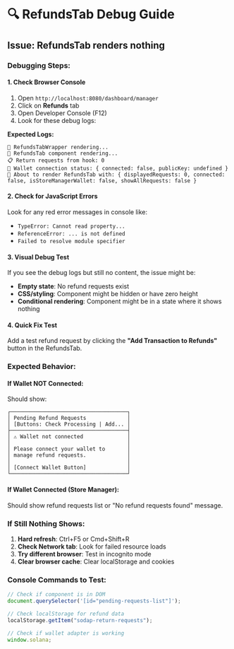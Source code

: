 # 🔍 RefundsTab Debug Guide

## Issue: RefundsTab renders nothing

### Debugging Steps:

#### 1. **Check Browser Console**

1. Open `http://localhost:8080/dashboard/manager`
2. Click on **Refunds** tab
3. Open Developer Console (F12)
4. Look for these debug logs:

**Expected Logs:**

```
🔄 RefundsTabWrapper rendering...
🔄 RefundsTab component rendering...
📋 Return requests from hook: 0
🔗 Wallet connection status: { connected: false, publicKey: undefined }
🎯 About to render RefundsTab with: { displayedRequests: 0, connected: false, isStoreManagerWallet: false, showAllRequests: false }
```

#### 2. **Check for JavaScript Errors**

Look for any red error messages in console like:

- `TypeError: Cannot read property...`
- `ReferenceError: ... is not defined`
- `Failed to resolve module specifier`

#### 3. **Visual Debug Test**

If you see the debug logs but still no content, the issue might be:

- **Empty state**: No refund requests exist
- **CSS/styling**: Component might be hidden or have zero height
- **Conditional rendering**: Component might be in a state where it shows nothing

#### 4. **Quick Fix Test**

Add a test refund request by clicking the **"Add Transaction to Refunds"** button in the RefundsTab.

### Expected Behavior:

#### **If Wallet NOT Connected:**

Should show:

```
┌─────────────────────────────────────┐
│ Pending Refund Requests             │
│ [Buttons: Check Processing | Add... │
├─────────────────────────────────────┤
│ ⚠️ Wallet not connected              │
│                                     │
│ Please connect your wallet to       │
│ manage refund requests.             │
│                                     │
│ [Connect Wallet Button]             │
└─────────────────────────────────────┘
```

#### **If Wallet Connected (Store Manager):**

Should show refund requests list or "No refund requests found" message.

### If Still Nothing Shows:

1. **Hard refresh**: Ctrl+F5 or Cmd+Shift+R
2. **Check Network tab**: Look for failed resource loads
3. **Try different browser**: Test in incognito mode
4. **Clear browser cache**: Clear localStorage and cookies

### Console Commands to Test:

```javascript
// Check if component is in DOM
document.querySelector('[id="pending-requests-list"]');

// Check localStorage for refund data
localStorage.getItem("sodap-return-requests");

// Check if wallet adapter is working
window.solana;
```


